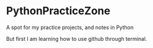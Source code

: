 # PythonPracticeZone
A spot for my practice projects, and notes in Python

But first I am learning how to use github through terminal.
